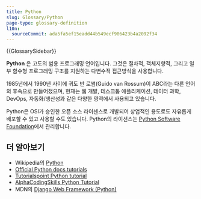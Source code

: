 ```yaml
---
title: Python
slug: Glossary/Python
page-type: glossary-definition
l10n:
  sourceCommit: ada5fa5ef15eadd44b549ecf906423b4a2092f34
---
```


{{GlossarySidebar}}

**Python** 은 고도의 범용 프로그래밍 언어입니다. 그것은 절차적, 객체지향적, 그리고 일부 함수형 프로그래밍 구조를 지원하는 다변수적 접근방식을 사용합니다.

 1985년에서 1990년 사이에 귀도 반 로썸(Guido van Rossum)이 ABC라는 다른 언어의 후속으로 만들어졌으며, 현재는 웹 개발, 데스크톱 애플리케이션, 데이터 과학, DevOps, 자동화/생산성과 같은 다양한 영역에서 사용되고 있습니다.

Python은 OSI가 승인한 오픈 소스 라이센스로 개발되어 상업적인 용도로도 자유롭게 배포할 수 있고 사용할 수도 있습니다. Python의 라이선스는 [Python Software Foundation](https://www.python.org/psf)에서 관리합니다.

## 더 알아보기

- Wikipedia의 [Python](https://ko.wikipedia.org/wiki/%ED%8C%8C%EC%9D%B4%EC%8D%AC)
- [Official Python docs tutorials](https://docs.python.org/3/tutorial/index.html)
- [Tutorialspoint Python tutorial](http://www.tutorialspoint.com/python/index.htm)
- [AlphaCodingSkills Python Tutorial](https://alphacodingskills.com/python/python-tutorial.php)
- MDN의 [Django Web Framework (Python)](/ko/docs/Learn/Server-side/Django)
